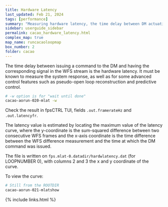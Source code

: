```yaml
---
title: Hardware Latency
last_updated: Feb 21, 2024
tags: [performance]
summary: "Measuring hardware latency, the time delay between DM actuation commands and WFS response measured"
sidebar: userguide_sidebar
permalink: cacao_hardware_latency.html
complex_map: true
map_name: runcacaoloopmap
box_number: 2
folder: cacao
---
```




The time delay between issuing a command to the DM and having the corresponding signal in the WFS stream is the hardware latency. It must be known to measure the system response, as well as for some advanced control features such as pseudo-open loop reconstruction and predictive control.

```bash
# -w option is for "wait until done"
cacao-aorun-020-mlat -w
```

Check the result in fpsCTRL TUI, fields `.out.framerateHz` and `.out.latencyfr`.

The latency value is estimated by locating the maximum value of the latency curve, where the y-coordinate is the sum-squared difference between two consecutive WFS frames and the x-axis coordinate is the time difference between the WFS difference measurement and the time at which the DM command was issued.

The file is written on `fps.mlat-0.datadir/hardwlatency.dat` (for LOOPNUMBER 0), with columns 2 and 3 the x and y coordinate of the curve.

To view the curve:
```bash
# Still from the ROOTDIR
cacao-aorun-021-mlatshow
```


{% include links.html %}
